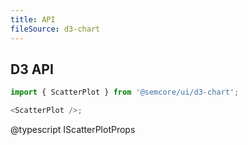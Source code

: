 ```yaml
---
title: API
fileSource: d3-chart
---
```


## D3 API

```js
import { ScatterPlot } from '@semcore/ui/d3-chart';

<ScatterPlot />;
```

@typescript IScatterPlotProps

